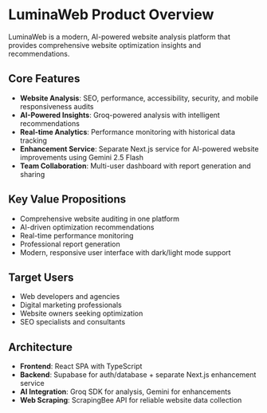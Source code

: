 # LuminaWeb Product Overview

LuminaWeb is a modern, AI-powered website analysis platform that provides comprehensive website optimization insights and recommendations.

## Core Features

- **Website Analysis**: SEO, performance, accessibility, security, and mobile responsiveness audits
- **AI-Powered Insights**: Groq-powered analysis with intelligent recommendations
- **Real-time Analytics**: Performance monitoring with historical data tracking
- **Enhancement Service**: Separate Next.js service for AI-powered website improvements using Gemini 2.5 Flash
- **Team Collaboration**: Multi-user dashboard with report generation and sharing

## Key Value Propositions

- Comprehensive website auditing in one platform
- AI-driven optimization recommendations
- Real-time performance monitoring
- Professional report generation
- Modern, responsive user interface with dark/light mode support

## Target Users

- Web developers and agencies
- Digital marketing professionals
- Website owners seeking optimization
- SEO specialists and consultants

## Architecture

- **Frontend**: React SPA with TypeScript
- **Backend**: Supabase for auth/database + separate Next.js enhancement service
- **AI Integration**: Groq SDK for analysis, Gemini for enhancements
- **Web Scraping**: ScrapingBee API for reliable website data collection
